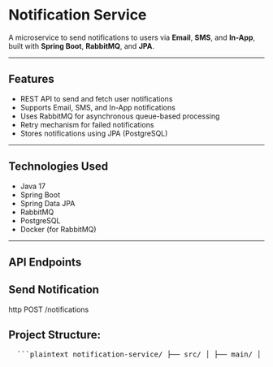 # Notification Service

A microservice to send notifications to users via **Email**, **SMS**, and **In-App**, built with **Spring Boot**, **RabbitMQ**, and **JPA**.

---

## Features

- REST API to send and fetch user notifications
- Supports Email, SMS, and In-App notifications
-  Uses RabbitMQ for asynchronous queue-based processing
- Retry mechanism for failed notifications
- Stores notifications using JPA (PostgreSQL)

---

## Technologies Used

- Java 17
- Spring Boot
- Spring Data JPA
- RabbitMQ
- PostgreSQL
- Docker (for RabbitMQ)

---

##  API Endpoints

## Send Notification

http
POST /notifications


## Project Structure:

<pre>  ```plaintext notification-service/ ├── src/ │ ├── main/ │ │ ├── java/ │ │ │ └── com/example/notification/ │ │ │ ├── controller/ │ │ │ │ └── NotificationController.java │ │ │ ├── model/ │ │ │ │ └── Notification.java │ │ │ ├── repository/ │ │ │ │ └── NotificationRepository.java │ │ │ ├── service/ │ │ │ │ ├── NotificationService.java │ │ │ │ └── NotificationSender.java │ │ │ ├── config/ │ │ │ │ └── RabbitMQConfig.java │ │ │ └── NotificationServiceApplication.java │ │ └── resources/ │ │ ├── application.properties │ │ └── static/ │ │ └── templates/ │ ├── docker-compose.yml ├── pom.xml ├── README.md └── .gitignore ``` </pre>
